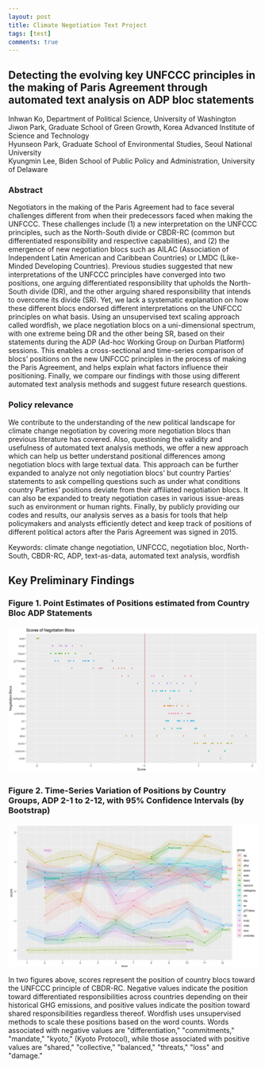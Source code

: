 ```yaml
---
layout: post
title: Climate Negotiation Text Project
tags: [test]
comments: true
---
```



## Detecting the evolving key UNFCCC principles in the making of Paris Agreement through automated text analysis on ADP bloc statements  

Inhwan Ko, Department of Political Science, University of Washington  
Jiwon Park, Graduate School of Green Growth, Korea Advanced Institute of Science and Technology  
Hyunseon Park, Graduate School of Environmental Studies, Seoul National University  
Kyungmin Lee, Biden School of Public Policy and Administration, University of Delaware  
 
### Abstract  

Negotiators in the making of the Paris Agreement had to face several challenges different from when their predecessors faced when making the UNFCCC. These challenges include (1) a new interpretation on the UNFCCC principles, such as the North-South divide or CBDR-RC (common but differentiated responsibility and respective capabilities), and (2) the emergence of new negotiation blocs such as AILAC (Association of Independent Latin American and Caribbean Countries) or LMDC (Like-Minded Developing Countries). Previous studies suggested that new interpretations of the UNFCCC principles have converged into two positions, one arguing differentiated responsibility that upholds the North-South divide (DR), and the other arguing shared responsibility that intends to overcome its divide (SR). Yet, we lack a systematic explanation on how these different blocs endorsed different interpretations on the UNFCCC principles on what basis. Using an unsupervised text scaling approach called wordfish, we place negotiation blocs on a uni-dimensional spectrum, with one extreme being DR and the other being SR, based on their statements during the ADP (Ad-hoc Working Group on Durban Platform) sessions. This enables a cross-sectional and time-series comparison of blocs’ positions on the new UNFCCC principles in the process of making the Paris Agreement, and helps explain what factors influence their positioning. Finally, we compare our findings with those using different automated text analysis methods and suggest future research questions.   

### Policy relevance  

We contribute to the understanding of the new political landscape for climate change negotiation by covering more negotiation blocs than previous literature has covered. Also, questioning the validity and usefulness of automated text analysis methods, we offer a new approach which can help us better understand positional differences among negotiation blocs with large textual data. This approach can be further expanded to analyze not only negotiation blocs’ but country Parties’ statements to ask compelling questions such as under what conditions country Parties’ positions deviate from their affiliated negotiation blocs. It can also be expanded to treaty negotiation cases in various issue-areas such as environment or human rights. Finally, by publicly providing our codes and results, our analysis serves as a basis for tools that help policymakers and analysts efficiently detect and keep track of positions of different political actors after the Paris Agreement was signed in 2015.   

Keywords: climate change negotiation, UNFCCC, negotiation bloc, North-South, CBDR-RC, ADP, text-as-data, automated text analysis, wordfish

## Key Preliminary Findings

### Figure 1. Point Estimates of Positions estimated from Country Bloc ADP Statements

![alt text](https://github.com/inhwanko/ADP-Text-as-Data-Research/blob/master/score_groups.JPG)  

### Figure 2. Time-Series Variation of Positions by Country Groups, ADP 2-1 to 2-12, with 95% Confidence Intervals (by Bootstrap)

![alt text](https://github.com/inhwanko/ADP-Text-as-Data-Research/blob/master/score_time.JPG)    


In two figures above, scores represent the position of country blocs toward the UNFCCC principle of CBDR-RC. Negative values indicate the position toward differentiated responsibilities across countries depending on their historical GHG emissions, and positive values indicate the position toward shared responsibilities regardless thereof. Wordfish uses unsupervised methods to scale these positions based on the word counts. Words associated with negative values are "differentiation," "commitments," "mandate," "kyoto," (Kyoto Protocol), while those associated with positive values are "shared," "collective," "balanced," "threats," "loss" and "damage."

